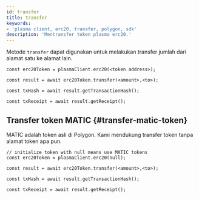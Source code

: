 ```yaml
---
id: transfer
title: transfer
keywords:
- 'plasma client, erc20, transfer, polygon, sdk'
description: 'Mentransfer token plasma erc20.'
---
```


Metode `transfer` dapat digunakan untuk melakukan transfer jumlah dari alamat satu ke alamat lain.

```
const erc20Token = plasmaClient.erc20(<token address>);

const result = await erc20Token.transfer(<amount>,<to>);

const txHash = await result.getTransactionHash();

const txReceipt = await result.getReceipt();

```

## Transfer token MATIC {#transfer-matic-token}

MATIC adalah token asli di Polygon. Kami mendukung transfer token tanpa alamat token apa pun.

```
// initialize token with null means use MATIC tokens
const erc20Token = plasmaClient.erc20(null);

const result = await erc20Token.transfer(<amount>,<to>);

const txHash = await result.getTransactionHash();

const txReceipt = await result.getReceipt();
```
